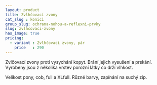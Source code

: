 ```yaml
---
layout: product
title: Zvlhčovací zvony
cat_slug : konici
group_slug: ochrana-nohou-a-reflexni-prvky
slug: zvlhcovaci-zvony
has_image: true
pricing:
  - variant : Zvlhčovací zvony, pár
    price   : 290
---
```


Zvlčovací zvony proti vysychání kopyt. Brání jejich vysušení a prskání. Vyrobeny jsou z několika vrstev porozní látky co drží vlhkost. 

Velikost pony, cob, full a XLfull. Různé barvy, zapínání na suchý zip.

